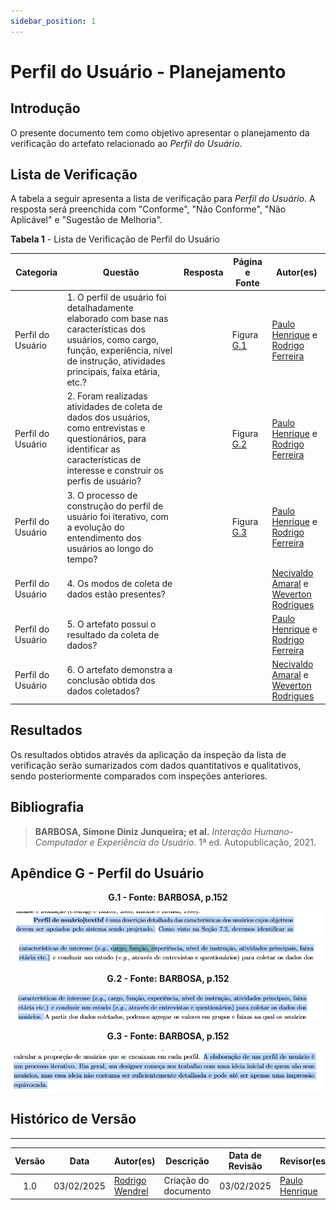 ```yaml
---
sidebar_position: 1
---
```


# Perfil do Usuário - Planejamento

## Introdução

O presente documento tem como objetivo apresentar o planejamento da verificação do artefato relacionado ao *Perfil do Usuário*.

## Lista de Verificação

A tabela a seguir apresenta a lista de verificação para *Perfil do Usuário*. A resposta será preenchida com "Conforme", "Não Conforme", "Não Aplicável" e "Sugestão de Melhoria".

<p style={{ textAlign: 'center', fontSize: '18px' }}><b>Tabela 1</b> - Lista de Verificação de Perfil do Usuário</p>

| Categoria    | Questão | Resposta | Página e Fonte | Autor(es) |
|-------------|---------|----------|----------------|-----------|
| Perfil do Usuário | 1. O perfil de usuário foi detalhadamente elaborado com base nas características dos usuários, como cargo, função, experiência, nível de instrução, atividades principais, faixa etária, etc.? | | Figura [G.1](./perfilDoUsuario.md#apêndice-g---perfil-do-usuário) | [Paulo Henrique](https://github.com/paulomh) e [Rodrigo Ferreira](https://github.com/rodwendrel) |
| Perfil do Usuário | 2. Foram realizadas atividades de coleta de dados dos usuários, como entrevistas e questionários, para identificar as características de interesse e construir os perfis de usuário? | | Figura [G.2](./perfilDoUsuario.md#apêndice-g---perfil-do-usuário) | [Paulo Henrique](https://github.com/paulomh) e [Rodrigo Ferreira](https://github.com/rodwendrel) | [Necivaldo Amaral](https://github.com/junioramaral22) e [Weverton Rodrigues](https://github.com/vevetin) |
| Perfil do Usuário | 3. O processo de construção do perfil de usuário foi iterativo, com a evolução do entendimento dos usuários ao longo do tempo? | | Figura [G.3](./perfilDoUsuario.md#apêndice-g---perfil-do-usuário) | [Paulo Henrique](https://github.com/paulomh) e [Rodrigo Ferreira](https://github.com/rodwendrel) | [Paulo Henrique](https://github.com/paulomh) e [Rodrigo Ferreira](https://github.com/rodwendrel) |
| Perfil do Usuário | 4. Os modos de coleta de dados estão presentes? | | | [Necivaldo Amaral](https://github.com/junioramaral22) e [Weverton Rodrigues](https://github.com/vevetin) |
| Perfil do Usuário | 5. O artefato possui o resultado da coleta de dados? | | | [Paulo Henrique](https://github.com/paulomh) e [Rodrigo Ferreira](https://github.com/rodwendrel) |
| Perfil do Usuário | 6. O artefato demonstra a conclusão obtida dos dados coletados? | | | [Necivaldo Amaral](https://github.com/junioramaral22) e [Weverton Rodrigues](https://github.com/vevetin) |

## Resultados

Os resultados obtidos através da aplicação da inspeção da lista de verificação serão sumarizados com dados quantitativos e qualitativos, sendo posteriormente comparados com inspeções anteriores.

## Bibliografia

> **BARBOSA, Simone Diniz Junqueira; et al.** *Interação Humano-Computador e Experiência do Usuário*. 1ª ed. Autopublicação, 2021.

## Apêndice G - Perfil do Usuário

<center>

<p style={{ textAlign: 'center', fontSize: '18px' }}><b>G.1 - Fonte: BARBOSA, p.152</b></p>

![perfilDoUsuario](../../assets/pdu-1.png)
![perfilDoUsuario](../../assets/pdu-1.1.png)

<p style={{ textAlign: 'center', fontSize: '18px' }}><b>G.2 - Fonte: BARBOSA, p.152</b></p>

![perfilDoUsuario](../../assets/pdu-2.png)

<p style={{ textAlign: 'center', fontSize: '18px' }}><b>G.3 - Fonte: BARBOSA, p.152</b></p>

![perfilDoUsuario](../../assets/pdu-3.png)

</center>

## Histórico de Versão

---
| Versão | Data | Autor(es) | Descrição | Data de Revisão | Revisor(es) |
|:---:|:---:|---|---|:---:|---|
| 1.0 | 03/02/2025 | [Rodrigo Wendrel](https://github.com/rodwendrel) | Criação do documento | 03/02/2025 | [Paulo Henrique](https://github.com/paulomh) |
